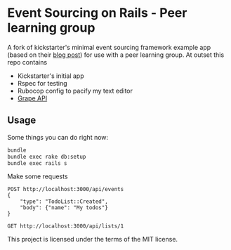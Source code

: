 # Event Sourcing on Rails - Peer learning group

A fork of kickstarter's minimal event sourcing framework example app (based on their [blog post](https://kickstarter.engineering/event-sourcing-made-simple-4a2625113224)) for use with a peer learning group. At outset this repo contains

- Kickstarter's initial app
- Rspec for testing
- Rubocop config to pacify my text editor
- [Grape API](https://github.com/ruby-grape/grape)

## Usage

Some things you can do right now:

```sh
bundle
bundle exec rake db:setup
bundle exec rails s
```

Make some requests

```
POST http://localhost:3000/api/events
{
    "type": "TodoList::Created",
    "body": {"name": "My todos"}
}

GET http://localhost:3000/api/lists/1
```

This project is licensed under the terms of the MIT license.
